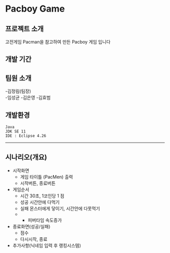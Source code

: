 Pacboy Game
===================
##  프로젝트 소개
고전게임 Pacman을 참고하여 만든 Pacboy 게임 입니다
## 개발 기간
## 팀원 소개

-김정림(팀장)     
-임성균
-김은영
-김효범   
## 개발환경
    Java
    JDK SE 11
    IDE : Eclipse 4.26
***
## 시나리오(개요)

- 시작화면
    - 게임 타이틀 (PacMen) 출력
    - 시작버튼, 종료버튼
- 게임순서
    - 시간 30초, 1코인당 1 점
    - 성공 시간안에 다먹기
    - 실패 몬스터에게 닿이기, 시간안에 다못먹기
    - + 피버타임 속도증가
- 종료화면(성공/실패)
    - 점수
    - 다시시작, 종료
- 추가사항(닉네임 입력 후 랭킹시스템)

